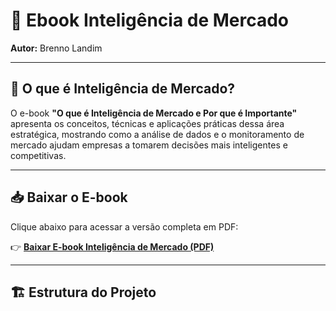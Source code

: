 # 📘 Ebook Inteligência de Mercado  
**Autor:** Brenno Landim  

---

## 🧠 O que é Inteligência de Mercado?

O e-book **"O que é Inteligência de Mercado e Por que é Importante"** apresenta os conceitos, técnicas e aplicações práticas dessa área estratégica, mostrando como a análise de dados e o monitoramento de mercado ajudam empresas a tomarem decisões mais inteligentes e competitivas.  

---

## 📥 Baixar o E-book

Clique abaixo para acessar a versão completa em PDF:  

👉 [**Baixar E-book Inteligência de Mercado (PDF)**](https://github.com/BrennoLandim/Ebook_Inteligencia_de_Mercado/raw/main/Ebook/O%20que%20é%20Inteligência%20de%20Mercado%20e%20Por%20que%20é%20crucial_20251024_103323_0000.pdf)

---

## 🏗️ Estrutura do Projeto

